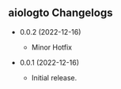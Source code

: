 ## aiologto Changelogs

- 0.0.2 (2022-12-16)
    - Minor Hotfix

- 0.0.1 (2022-12-16)
    - Initial release.
